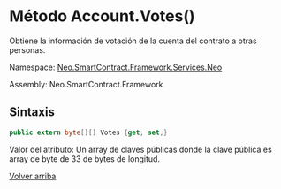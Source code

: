 # Método Account.Votes()

Obtiene la información de votación de la cuenta del contrato a otras personas.

Namespace: [Neo.SmartContract.Framework.Services.Neo](../../AntShares.md)

Assembly: Neo.SmartContract.Framework

## Sintaxis

```c#
public extern byte[][] Votes {get; set;}
```

Valor del atributo: Un array de claves públicas donde la clave pública es array de byte de 33 de bytes de longitud.




[Volver arriba](../Account.md)
